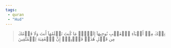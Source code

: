 ```yaml
---
tags: 
 - quran 
 - "Hud"
---
```


> تِلۡكَ مِنۡ أَنۢبَآءِ ٱلۡغَيۡبِ نُوحِيهَآ إِلَيۡكَۖ مَا كُنتَ تَعۡلَمُهَآ أَنتَ وَلَا قَوۡمُكَ مِن قَبۡلِ هَٰذَاۖ فَٱصۡبِرۡۖ إِنَّ ٱلۡعَٰقِبَةَ لِلۡمُتَّقِينَ
